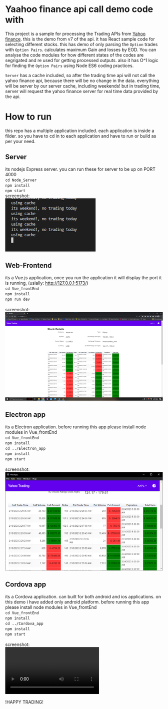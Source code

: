 # Yaahoo finance api call demo code with 
This project is a sample for processing the Trading APIs from [Yahoo finance](https://finance.yahoo.com/).
this is the demo from v7 of the api.
it has React sample code for selecting different stocks.
this has demo of only parsing the `Option` trades with `Option Pairs`.
calculates maximum Gain and losses by EOD.
You can analyse the code modules for how different states of the codes are segrigated and re used for getting processed outputs.
also it has O^1 logic for finding the `Option Pairs` using Node ES6 coding practices.

`Server` has a cache included, so after the trading time api will not call the yahoo finance api, because there will be no change in the data. everything will be server by our server cache, including weekends!
but in trading time, server will request the yahoo finance server for real time data provided by the api.

# How to run
this repo has a multiple application included. each application is inside a filder. so you have to cd in to each application and have to run or build as per your need.

## Server
its nodejs Express server.
you can run these for server to be up on PORT 4000<br>
`cd Node_Server`<br>
`npm install`<br>
`npm start`<br>
screenshot:<br>
![alt Node_Server](./screenshots/node_server.png)

## Web-Frontend
its a Vue.js application, once you run the application it will display the port it is running, (usially: http://127.0.0.1:5173/)<br>
`cd Vue_frontEnd`<br>
`npm install`<br>
`npm run dev`<br>
<br>
screenshot:<br>
![alt Vue_frontEnd](./screenshots/vue_app.png)

## Electron app
its a Electron application. before running this app please install node modules in Vue_frontEnd<br>
`cd Vue_frontEnd`<br>
`npm install`<br>
`cd ../Electron_app`<br>
`npm install`<br>
`npm start`<br>
<br>
screenshot:<br>
![alt Electron_app](./screenshots/electron_app.png)

## Cordova app
its a Cordova application. can built for both android and ios applications. on this demo i have added only android platform.
before running this app please install node modules in Vue_frontEnd<br>
`cd Vue_frontEnd`<br>
`npm install`<br>
`cd ../Cordova_app`<br>
`npm install`<br>
`npm start`<br>
<br>
screenshot:<br>
![alt Cordova_app](./screenshots/Cordova_app.mp4)

!HAPPY TRADING!